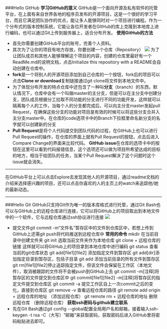 ###Hello GitHub
**学习GitHub的意义**
GitHub是一个面向开源及私有软件的托管平台，在上面有来自世界各地的程序员发布的开源项目，这是一个很好的学习平台，而且它满足团队协作的优点，能让多人能够同时对一个项目进行编程。作为一个分布式的版本控制系统，它能让各位开发者在GItHub的库上克隆到本地库上进行编码，也可以通过Git上传到服务器上，适合分布开发。
**使用GitHub的方法**
* 首先你需要创建GitHub平台的账号，完善个人资料。
* 其次为了让你的项目有地方存放，你要创建一个仓库（Repository）
![](https://guides.github.com/activities/hello-world/create-new-repo.png)
为了让团队成员和其他人能够理解这个项目的内容，创建的仓库里最好有一个ReadMe.md的说明文档，点击Initialize this repository with a README会自动创建在仓库中。
* **fork**是一个将别人的开源项目添加到自己仓库的一个按钮，fork后的项目可以点击**Clone or download**复制链接通过git clone将文件到本地文件中。
* 为了体现分布开发的特点仓库中还包含了一种叫**分支**（branch）的东西，默认情况下，仓库中会有一个叫做master的主分支，但是可以在主分支中创建分支，团队成员根据分工拉取不同功能的分支进行不同的功能开发，这样就可以隔离每个人的工作，当每个人的分支都完成后，可以向主分支master发起pull Request，在确保这些分支的功能对项目是有效的时候可以将这些分支合并入主分支master中。在仓库的code选项卡中的Branch下拉框里命名新分支的名字就可以创建新的分支
* **Pull Request**是将个人代码提交到团队代码的过程，在GitHub上也可以进行Pull Request的操作，在仓库的界面上就有Pull Request的按钮，点击后进入Compare Change的界面来比较代码。
**GitHub issue**在仓库的选项卡中的按钮在这里可以看到代码报错信息，这个选项还可以做为项目所希望达成的目标的地方，相当于给团队的任务，当某个Pull Request解决了这个问题时这个issue就会消失。
********
在GitHub平台上可以点击Explore去发现其他人的开源项目，通过readme文档的介绍来选择感兴趣的项目，还可以点击你喜欢的人的主页上的watch来追踪他/她的最新动态。
***********
###Hello Git
GitHub只支持Git作为唯一的版本库格式进行托管，通过Git Bash也可以与GitHub上的远程仓库进行连接，它可以将GitHub上的项目取出到本地文件中的一个软件，它与远程仓库通过ssh协议进行连接
![](https://img-blog.csdn.net/20170422114557808?watermark/2/text/aHR0cDovL2Jsb2cuY3Nkbi5uZXQvanRyYWN5ZHk=/font/5a6L5L2T/fontsize/400/fill/I0JBQkFCMA==/dissolve/70/gravity/Center)
* 提交文件git commit -m“文件名”暂存区中的文件到仓库区中，若想上传到GitHub上还需git push将代码推送到远程仓库中
**常用的命令**
mkdir 在当前目录中创建文件夹
git init 选取当前文件夹作为本地仓库
git clone + 远程仓库的链接  这样就可以将GitHub上的项目拿到本地仓库中进行编码
git status 查看当前的git仓库状态
git add[file1][file2] 添加指定文件到暂存区
git add[dir]添加指定目录到暂存区，包括子目录
git add 添加当前目录的所有文件到暂存区
git rm[file1][file2]停止追踪指定文件，但该文件会保留在工作区（本地文件），取消被跟踪的文件将不会被push到GitHub上去
git commit -m[注释]将暂存区的文件提交到仓库区中
git commit[file1][file2] -m[注释]将暂存区的指定文件提交到仓库区
git commit -a 提交工作区自上一次commit之后的变化，直接到仓库区
git remove -v 查看远程仓库的路径
git remote add origin + 远程仓库的地址 （添加远程仓库）
git remote rm + 远程仓库的地址 删除远程仓库 （删除远程仓库）
**获取ssh密码与github建立联系**
* 先在Git Bash通过git config --global配置全局用户名和邮箱，接着输入ssh-keygen -t rsa -C（大写）“邮箱”来获取密码，获取密码后进入GitHub里将密码粘贴进去即可。